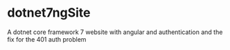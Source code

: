 # dotnet7ngSite
A dotnet core framework 7 website with angular and authentication and the fix for the 401 auth problem
